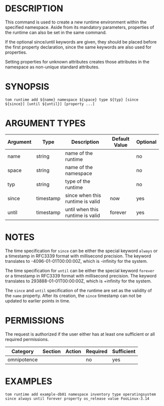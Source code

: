 # DESCRIPTION

This command is used to create a new runtime environment within the
specified namespace. Aside from its mandatory parameters, properties
of the runtime can also be set in the same command.

If the optional since/until keywords are given, they should be placed
before the first property declaration, since the same keywords are
also used for properties.

Setting properties for unknown attributes creates those attributes in
the namespace as non-unique standard attributes.

# SYNOPSIS

```
tom runtime add ${name} namespace ${space} type ${typ} [since ${since}] [until ${until}] [property ...]
```

# ARGUMENT TYPES

Argument | Type | Description | Default Value | Optional
 ------- | ---- | ----------- | ------------- | --------
name | string | name of the runtime | | no
space | string | name of the namespace | | no
typ | string | type of the runtime | | no
since | timestamp | since when this runtime is valid | now | yes
until | timestamp | until when this runtime is valid | forever | yes

# NOTES

The time specification for `since` can be either the special keyword
`always` or a timestamp in RFC3339 format with millisecond precision.
The keyword translates to -4096-01-01T00:00:00Z, which is -infinity
for the system.

The time specification for `until` can be either the special keyword
`forever` or a timestamp in RFC3339 format with millisecond precision.
The keyword translates to 293888-01-01T00:00:00Z, which is +infinity
for the system.

The `since` and `until` specification of the runtime are set as the
validity of the `name` property. After its creation, the `since`
timestamp can not be updated to earlier points in time.

# PERMISSIONS

The request is authorized if the user either has at least one
sufficient or all required permissions.

Category | Section | Action | Required | Sufficient
 ------- | ------- | ------ | -------- | ----------
omnipotence | | | no | yes

# EXAMPLES

```
tom runtime add example-db01 namespace inventory type operatingsystem since always until forever property os_release value FooLinux-3.14
```
